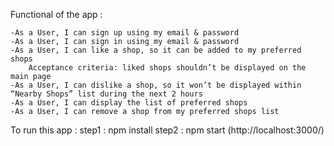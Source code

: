 Functional of the app :

    -As a User, I can sign up using my email & password
    -As a User, I can sign in using my email & password
    -As a User, I can like a shop, so it can be added to my preferred shops
        Acceptance criteria: liked shops shouldn’t be displayed on the main page
    -As a User, I can dislike a shop, so it won’t be displayed within “Nearby Shops” list during the next 2 hours
    -As a User, I can display the list of preferred shops
    -As a User, I can remove a shop from my preferred shops list

To run this app :
	step1 : npm install
	step2 : npm start (http://localhost:3000/)
